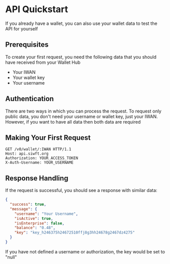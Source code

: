 # API Quickstart

<!-- This document describes how to start using your API: authorization, authentication, accessing API resources. -->
If you already have a wallet, you can also use your wallet data to test the API for yourself

## Prerequisites

To create your first request, you need the following data that you should have received from your Wallet Hub

* Your IWAN
* Your wallet key
* Your username

## Authentication

There are two ways in which you can process the request.
To request only public data, you don't need your username or wallet key, just your IWAN.
However, if you want to have all data then both data are required

## Making Your First Request

```http
GET /v0/wallet/:IWAN HTTP/1.1
Host: api.siwft.org
Authorization: YOUR_ACCESS_TOKEN
X-Auth-Username: YOUR_USERNAME
```

## Response Handling

If the request is successful, you should see a response with similar data:

```json
{
  "success": true,
  "message": {
    "username": "Your Username",
    "isActive": true,
    "isEnterprise": false,
    "balance": "0.48",
    "key": "key_h246375h24672510ffj8g3hh24678g2467dz4275"
  }
}
```

If you have not defined a username or authorization, the key would be set to "null"